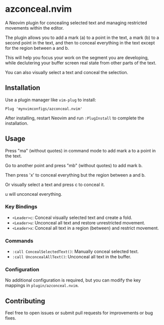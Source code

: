 # azconceal.nvim

A Neovim plugin for concealing selected text and managing restricted movements within the editor.

The plugin allows you to add a mark (a) to a point in the text, a mark (b) to a second point in the text, and then to conceal everything in the text except for the region between a and b.

This will help you focus your work on the segment you are developing, while declutering your buffer screen real state from other parts of the text.

You can also visually select a text and conceal the selection.

## Installation

Use a plugin manager like `vim-plug` to install:

```vim
Plug 'mynvimconfigs/azconceal.nvim'
```

After installing, restart Neovim and run `:PlugInstall` to complete the installation.

## Usage

Press "ma" (without quotes) in command mode to add mark a to a point in the text.

Go to another point and press "mb" (without quotes) to add mark b.

Then press '<Leader>x' to conceal everything but the region between a and b.

Or visually select a text and press <Leader>c to conceal it.

<Leader>u will unconceal everything.

### Key Bindings
- `<Leader>c`: Conceal visually selected text and create a fold.
- `<Leader>u`: Unconceal all text and restore unrestricted movement.
- `<Leader>x`: Conceal all text in a region (between) and restrict movement.

### Commands
- `:call ConcealSelectedText()`: Manually conceal selected text.
- `:call UnconcealAllText()`: Unconceal all text in the buffer.

### Configuration
No additional configuration is required, but you can modify the key mappings in `plugin/azconceal.nvim`.

## Contributing
Feel free to open issues or submit pull requests for improvements or bug fixes.
